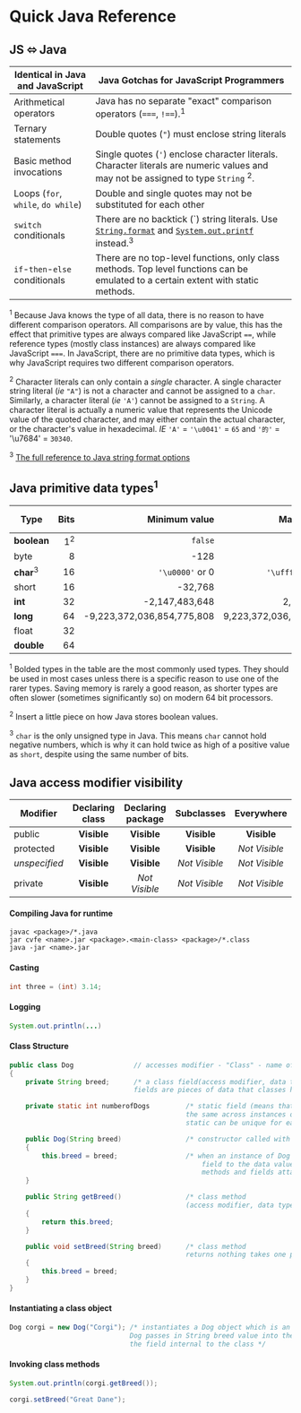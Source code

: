 # Quick Java Reference

## JS ⬄ Java

| Identical in Java and JavaScript   | Java Gotchas for JavaScript Programmers                                                                                                                                                                                                                                                                   |
| ---------------------------------- | --------------------------------------------------------------------------------------------------------------------------------------------------------------------------------------------------------------------------------------------------------------------------------------------------------- |
| Arithmetical operators             | Java has no separate "exact" comparison operators (`===`, `!==`).<sup>1</sup>                                                                                                                                                                                                                             |
| Ternary statements                 | Double quotes (`"`) must enclose string literals                                                                                                                                                                                                                                                          |
| Basic method invocations           | Single quotes (`'`) enclose character literals. Character literals are numeric values and may not be assigned to type `String` <sup>2</sup>.                                                                                                                                                              |
| Loops (`for`, `while`, `do while`) | Double and single quotes may not be substituted for each other                                                                                                                                                                                                                                            |
| `switch` conditionals              | There are no backtick (\`) string literals. Use [`String.format`](https://docs.oracle.com/en/java/javase/11/docs/api/java.base/java/lang/String.html#format) and [`System.out.printf`](https://docs.oracle.com/en/java/javase/11/docs/api/java.base/java/io/PrintStream.html#printf) instead.<sup>3</sup> |
| `if`-`then`-`else` conditionals    | There are no top-level functions, only class methods. Top level functions can be emulated to a certain extent with static methods.                                                                                                                                                                        |

<sup>1</sup> Because Java knows the type of all data, there is no reason to
have different comparison operators. All comparisons are by value, this has the
effect that primitive types are always compared like JavaScript `==`, while
reference types (mostly class instances) are always compared like JavaScript
`===`. In JavaScript, there are no primitive data types, which is why JavaScript
requires two different comparison operators.

<sup>2</sup> Character literals can only contain a _single_ character. A single
character string literal (_ie_ `"A"`) is not a character and cannot be assigned
to a `char`. Similarly, a character literal (_ie_ `'A'`) cannot be assigned to a
`String`. A character literal is actually a numeric value that represents the
Unicode value of the quoted character, and may either contain the actual
character, or the character's value in hexadecimal. _IE_ `'A'` = `'\u0041'` = `65`
and `'的'` = '\u7684' = `30340`.

<sup>3</sup> [The full reference to Java string format options](https://docs.oracle.com/en/java/javase/11/docs/api/java.base/java/util/Formatter.html#syntax)

## Java primitive data types<sup>1</sup>

| Type                 |          Bits |              Minimum value |             Maximum value | Default value |
| -------------------- | ------------: | -------------------------: | ------------------------: | ------------: |
| **boolean**          | 1<sup>2</sup> |                    `false` |                    `true` |       `false` |
| byte                 |             8 |                       -128 |                       127 |             0 |
| **char**<sup>3</sup> |            16 |            `'\u0000'` or 0 |      `'\uffff'` or 65,535 |    `'\u0000'` |
| short                |            16 |                    -32,768 |                    32,767 |             0 |
| **int**              |            32 |             -2,147,483,648 |             2,147,483,647 |             0 |
| **long**             |            64 | -9,223,372,036,854,775,808 | 9,223,372,036,854,775,807 |            0L |
| float                |            32 |                            |                           |            0f |
| **double**           |            64 |                            |                           |            0d |

<sup>1</sup> Bolded types in the table are the most commonly used types. They
should be used in most cases unless there is a specific reason to use one of the
rarer types. Saving memory is rarely a good reason, as shorter types are often
slower (sometimes significantly so) on modern 64 bit processors.

<sup>2</sup> Insert a little piece on how Java stores boolean values.

<sup>3</sup> `char` is the only unsigned type in Java. This means `char` cannot
hold negative numbers, which is why it can hold twice as high of a positive value
as `short`, despite using the same number of bits.

## Java access modifier visibility

| Modifier      | Declaring class | Declaring package |  Subclasses   |  Everywhere   |
| ------------- | :-------------: | :---------------: | :-----------: | :-----------: |
| public        |   **Visible**   |    **Visible**    |  **Visible**  |  **Visible**  |
| protected     |   **Visible**   |    **Visible**    |  **Visible**  | _Not Visible_ |
| _unspecified_ |   **Visible**   |    **Visible**    | _Not Visible_ | _Not Visible_ |
| private       |   **Visible**   |   _Not Visible_   | _Not Visible_ | _Not Visible_ |

#### Compiling Java for runtime

    javac <package>/*.java
    jar cvfe <name>.jar <package>.<main-class> <package>/*.class
    java -jar <name>.jar
    
#### Casting

```java
int three = (int) 3.14;
```
   
#### Logging 
```java   
System.out.println(...)
```

#### Class Structure 

```java
public class Dog               // accesses modifier - "Class" - name of class
{
    private String breed;      /* a class field(access modifier, data type, name) 
                               fields are pieces of data that classes hold in variables */

    private static int numberofDogs         /* static field (means that its value is 
                                            the same across instances of class fields without 
                                            static can be unique for each instance of a class */

    public Dog(String breed)                /* constructor called with instantiating object instance of class */
    {   
        this.breed = breed;                 /* when an instance of Dog is created the constructor will set this 
                                                field to the data value passed in "this" is used to references 
                                                methods and fields attatched to the class */
    }

    public String getBreed()                /* class method 
                                            (access modifier, data type it returns, name, parameters(empty) */
    {
        return this.breed;
    }

    public void setBreed(String breed)      /* class method 
                                            returns nothing takes one parameter pattern - datatype - param name */
    {
        this.breed = breed;
    }
}
```
        
#### Instantiating a class object

```java
Dog corgi = new Dog("Corgi"); /* instantiates a Dog object which is an instance of class 
                              Dog passes in String breed value into the constructor to set 
                              the field internal to the class */
```
                               
#### Invoking class methods

```java
System.out.println(corgi.getBreed());

corgi.setBreed("Great Dane");
```
    

        
